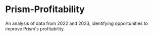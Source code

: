 # Prism-Profitability
An analysis of data from 2022 and 2023, identifying opportunities to improve Prism's profitability. 
